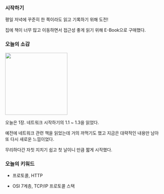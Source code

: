 ### 시작하기

평일 저녁에 꾸준히 한 쪽이라도 읽고 기록하기 위해 도전!

집에 책이 너무 많고 이동하면서 접근성 좋게 읽기 위해 E-Book으로 구매했다.

### 오늘의 소감

<image src="2024-02-01_회고_0.jpeg" style="width: 200px;"> <br>

오늘은 1장. 네트워크 시작하기의 1.1 ~ 1.3을 읽었다.

예전에 네트워크 관련 책을 읽었는데 거의 까먹기도 했고 지금은 대략적인 내용만 남아 또 다시 새로운 느낌이었다.

무리하다간 자칫 지치기 쉽고 첫 날이니 만큼 짧게 시작했다.

### 오늘의 키워드

- 프로토콜, HTTP

- OSI 7계층, TCP/IP 프로토콜 스택
